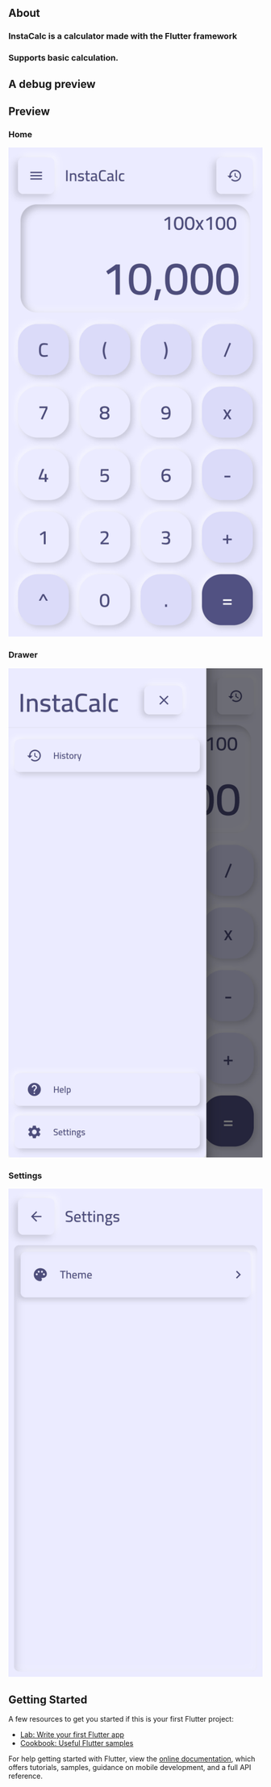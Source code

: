 ## About

### InstaCalc is a calculator made with the Flutter framework 
### Supports basic calculation.

## A debug preview

## Preview
### Home
![Home](assets/images/readme/home.png)

### Drawer
![Drawer](assets/images/readme/drawer.png)

### Settings
![Settings](assets/images/readme/settings.png)


## Getting Started

A few resources to get you started if this is your first Flutter project:

- [Lab: Write your first Flutter app](https://flutter.dev/docs/get-started/codelab)
- [Cookbook: Useful Flutter samples](https://flutter.dev/docs/cookbook)

For help getting started with Flutter, view the
[online documentation](https://flutter.dev/docs), which offers tutorials,
samples, guidance on mobile development, and a full API reference.
